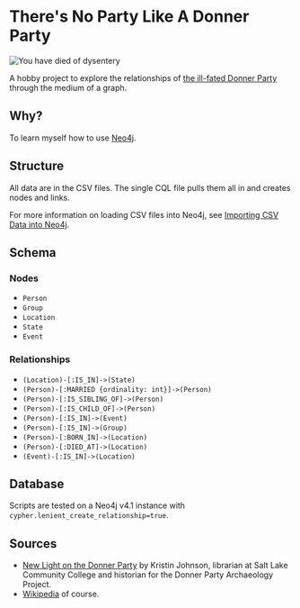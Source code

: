 # There's No Party Like A Donner Party

![You have died of dysentery](https://i.imgur.com/L6o0abQ.jpg)

A hobby project to explore the relationships of [the ill-fated Donner Party](https://en.wikipedia.org/wiki/Donner_Party)
through the medium of a graph.

## Why?

To learn myself how to use [Neo4j](https://neo4j.com/).

## Structure

All data are in the CSV files. The single CQL file pulls them all in and creates
nodes and links.

For more information on loading CSV files into Neo4j, see
[Importing CSV Data into Neo4j](https://neo4j.com/developer/guide-import-csv/).

## Schema

### Nodes

* `Person`
* `Group`
* `Location`
* `State`
* `Event`

### Relationships

* `(Location)-[:IS_IN]->(State)`
* `(Person)-[:MARRIED {ordinality: int}]->(Person)`
* `(Person)-[:IS_SIBLING_OF]->(Person)`
* `(Person)-[:IS_CHILD_OF]->(Person)`
* `(Person)-[:IS_IN]->(Event)`
* `(Person)-[:IS_IN]->(Group)`
* `(Person)-[:BORN_IN]->(Location)`
* `(Person)-[:DIED_AT]->(Location)`
* `(Event)-[:IS_IN]->(Location)`

## Database

Scripts are tested on a Neo4j v4.1 instance with
`cypher.lenient_create_relationship=true`.

## Sources

* [New Light on the Donner Party](https://user.xmission.com/~octa/DonnerParty/index.html) by Kristin Johnson, librarian at Salt Lake Community College and historian for the Donner Party Archaeology Project.
* [Wikipedia](https://en.wikipedia.org/wiki/Donner_Party) of course.
